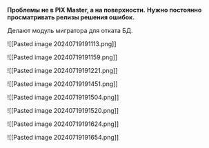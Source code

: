 
**Проблемы не в PIX Master, а на поверхности.**
**Нужно постоянно просматривать релизы решения ошибок.**

Делают модуль мигратора для отката БД.


![[Pasted image 20240719191113.png]]



![[Pasted image 20240719191159.png]]



![[Pasted image 20240719191221.png]]



![[Pasted image 20240719191451.png]]




![[Pasted image 20240719191504.png]]




![[Pasted image 20240719191520.png]]



![[Pasted image 20240719191624.png]]


![[Pasted image 20240719191654.png]]


